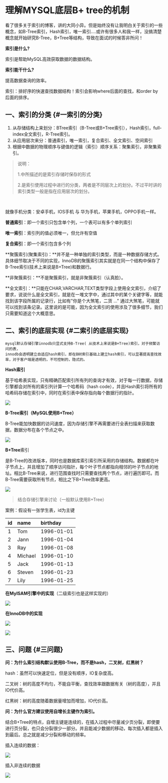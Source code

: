 # 理解MYSQL底层B+ tree的机制

看了很多关于索引的博客，讲的大同小异。但是始终没有让我明白关于索引的一些概念，如B-Tree索引，Hash索引，唯一索引....或许有很多人和我一样，没搞清楚概念就开始研究B-Tree，B+Tree等结构，导致在面试的时候答非所问！

**索引是什么?**

索引是帮助MySQL高效获取数据的数据结构。

**索引能干什么?**

提高数据查询的效率。

索引：排好序的快速查找数据结构！索引会影响where后面的查找，和order by 后面的排序。

## 一、索引的分类 {#一索引的分类}

1. 从存储结构上来划分：BTree索引（B-Tree或B+Tree索引），Hash索引，full-index全文索引，R-Tree索引。
2. 从应用层次来分：普通索引，唯一索引，复合索引、全文索引、空间索引
3. 根据中数据的物理顺序与键值的逻辑（索引）顺序关系：聚集索引，非聚集索引。

> 说明：
>
> 1️.中所描述的是索引存储时保存的形式
>
> 2️.是索引使用过程中进行的分类，两者是不同层次上的划分。不过平时讲的索引类型一般是指在应用层次的划分。

​

就像手机分类：安卓手机，IOS手机 与 华为手机，苹果手机，OPPO手机一样。

**普通索引**：即一个索引只包含单个列，一个表可以有多个单列索引

**唯一索引**：索引列的值必须唯一，但允许有空值

**复合索引**：即一个索引包含多个列

**聚簇索引\(聚集索引\)：**并不是一种单独的索引类型，而是一种数据存储方式。具体细节取决于不同的实现，InnoDB的聚簇索引其实就是在同一个结构中保存了B-Tree索引\(技术上来说是B+Tree\)和数据行。

**非聚簇索引：**不是聚簇索引，就是非聚簇索引（认真脸）。

**全文索引：**只能在CHAR,VARCHAR,TEXT类型字段上使用全文索引，介绍了要求，说说什么是全文索引，就是在一堆文字中，通过其中的某个关键字等，就能找到该字段所属的记录行，比如有"你是个大煞笔，二货 ..." 通过大煞笔，可能就可以找到该条记录。这里说的是可能，因为全文索引的使用涉及了很多细节，我们只需要知道这个大概意思。

## 二、索引的底层实现 {#二索引的底层实现}

```
mysql默认存储引擎innodb只显式支持B-Tree( 从技术上来说是B+Tree)索引，对于频繁访问的表，
innodb会透明建立自适应hash索引，即在B树索引基础上建立hash索引，可以显著提高查找效率，对于客户端是透明的，不可控制的，隐式的。
```

**Hash索引**

基于哈希表实现，只有精确匹配索引所有列的查询才有效，对于每一行数据，存储引擎都会对所有的索引列计算一个哈希码（hash code），并且Hash索引将所有的哈希码存储在索引中，同时在索引表中保存指向每个数据行的指针。

![](http://p34qzbztu.bkt.clouddn.com/201805191452_413.png?imageView1/JannLee/md/01)

**B-Tree索引（MySQL使用B+Tree）**

​ B-Tree能加快数据的访问速度，因为存储引擎不再需要进行全表扫描来获取数据，数据分布在各个节点之中。

![](http://p34qzbztu.bkt.clouddn.com/201805191426_250.png?imageView1/JannLee/md/01)

**B+Tree**索引

​ 是B-Tree的改进版本，同时也是数据库索引索引所采用的存储结构。数据都在叶子节点上，并且增加了顺序访问指针，每个叶子节点都指向相邻的叶子节点的地址。相比B-Tree来说，进行范围查找时只需要查找两个节点，进行遍历即可。而B-Tree需要获取所有节点，相比之下B+Tree效率更高。

![](http://p34qzbztu.bkt.clouddn.com/201805191424_706.png?imageView1/JannLee/md/01)

> 结合存储引擎来讨论（一般默认使用B+Tree）

案例：假设有一张学生表，id为主键

| id | name | birthday |
| :--- | :--- | :--- |
| 1 | Tom | 1996-01-01 |
| 2 | Jann | 1996-01-04 |
| 3 | Ray | 1996-01-08 |
| 4 | Michael | 1996-01-10 |
| 5 | Jack | 1996-01-13 |
| 6 | Steven | 1996-01-23 |
| 7 | Lily | 1996-01-25 |

**在MyISAM引擎中的实现**（二级索引也是这样实现的）

![](http://p34qzbztu.bkt.clouddn.com/201805191452_953.png?imageView1/JannLee/md/01)

**在InnoDB中的实现**

![](http://p34qzbztu.bkt.clouddn.com/201805191433_127.png?imageView1/JannLee/md/01)

![](http://p34qzbztu.bkt.clouddn.com/201805211228_84.png?imageView1/JannLee/md/01)

## 三、问题 {#三问题}

**问：为什么索引结构默认使用B-Tree，而不是hash，二叉树，红黑树？**

hash：虽然可以快速定位，但是没有顺序，IO复杂度高。

二叉树：树的高度不均匀，不能自平衡，查找效率跟数据有关（树的高度），并且IO代价高。

红黑树：树的高度随着数据量增加而增加，IO代价高。

**问：为什么官方建议使用自增长主键作为索引。**

结合B+Tree的特点，自增主键是连续的，在插入过程中尽量减少页分裂，即使要进行页分裂，也只会分裂很少一部分。并且能减少数据的移动，每次插入都是插入到最后。总之就是减少分裂和移动的频率。

插入连续的数据：

![](http://p34qzbztu.bkt.clouddn.com/201805191537_258.gif?imageView1/JannLee/md/01)

插入非连续的数据

![](http://p34qzbztu.bkt.clouddn.com/201805191538_202.gif?imageView1/JannLee/md/01)

